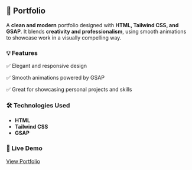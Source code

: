 ## 🎨 **Portfolio** 

A **clean and modern** portfolio designed with **HTML, Tailwind CSS, and GSAP**. It blends **creativity and professionalism**, using smooth animations to showcase work in a visually compelling way.

### 💡 Features

✅ Elegant and responsive design

✅ Smooth animations powered by GSAP

✅ Great for showcasing personal projects and skills

### 🛠️ Technologies Used

- **HTML**
- **Tailwind CSS**
- **GSAP**


### 🔗 Live Demo  
[View Portfolio](https://vidhii015.github.io/Portfolio/)
